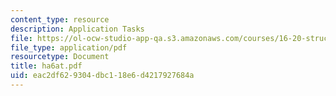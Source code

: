 ```yaml
---
content_type: resource
description: Application Tasks
file: https://ol-ocw-studio-app-qa.s3.amazonaws.com/courses/16-20-structural-mechanics-fall-2002/eac2df629304dbc118e6d4217927684a_ha6at.pdf
file_type: application/pdf
resourcetype: Document
title: ha6at.pdf
uid: eac2df62-9304-dbc1-18e6-d4217927684a
---
```

